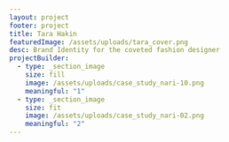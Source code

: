 ```yaml
---
layout: project
footer: project
title: Tara Hakin
featuredImage: /assets/uploads/tara_cover.png
desc: Brand Identity for the coveted fashion designer
projectBuilder:
  - type: _section_image
    size: fill
    image: /assets/uploads/case_study_nari-10.png
    meaningful: "1"
  - type: _section_image
    size: fit
    image: /assets/uploads/case_study_nari-02.png
    meaningful: "2"
---
```

